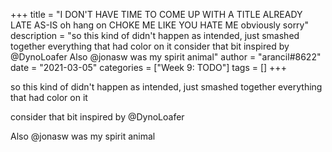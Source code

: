 +++
title = "I DON'T HAVE TIME TO COME UP WITH A TITLE ALREADY LATE AS-IS oh hang on CHOKE ME LIKE YOU HATE ME obviously sorry"
description = "so this kind of didn't happen as intended, just smashed together everything that had color on it  consider that bit inspired by @DynoLoafer   Also @jonasw was my spirit animal"
author = "arancil#8622"
date = "2021-03-05"
categories = ["Week 9: TODO"]
tags = []
+++

so this kind of didn't happen as intended, just smashed together everything that had color on it

consider that bit inspired by @DynoLoafer 

Also @jonasw was my spirit animal
